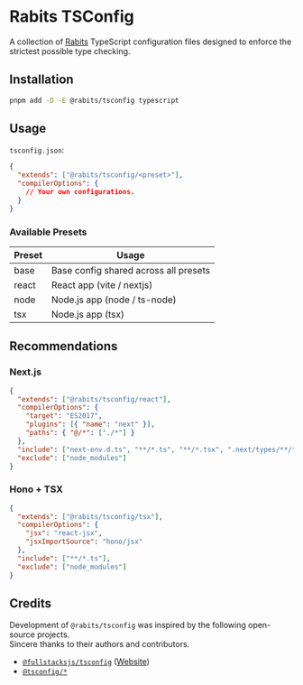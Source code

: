 # Rabits TSConfig

A collection of [Rabits](https://rabits.dev) TypeScript configuration files designed to enforce the strictest possible type checking.

## Installation

```sh
pnpm add -D -E @rabits/tsconfig typescript
```

## Usage

`tsconfig.json`:

```json
{
  "extends": ["@rabits/tsconfig/<preset>"],
  "compilerOptions": {
    // Your own configurations.
  }
}
```

### Available Presets

| Preset | Usage                                 |
| ------ | ------------------------------------- |
| base   | Base config shared across all presets |
| react  | React app (vite / nextjs)             |
| node   | Node.js app (node / ts-node)          |
| tsx    | Node.js app (tsx)                     |

## Recommendations

### Next.js

```json
{
  "extends": ["@rabits/tsconfig/react"],
  "compilerOptions": {
    "target": "ES2017",
    "plugins": [{ "name": "next" }],
    "paths": { "@/*": ["./*"] }
  },
  "include": ["next-env.d.ts", "**/*.ts", "**/*.tsx", ".next/types/**/*.ts"],
  "exclude": ["node_modules"]
}
```

### Hono + TSX

```json
{
  "extends": ["@rabits/tsconfig/tsx"],
  "compilerOptions": {
    "jsx": "react-jsx",
    "jsxImportSource": "hono/jsx"
  },
  "include": ["**/*.ts"],
  "exclude": ["node_modules"]
}
```

## Credits

Development of `@rabits/tsconfig` was inspired by the following open-source projects.\
Sincere thanks to their authors and contributors.

- [`@fullstacksjs/tsconfig`](https://github.com/fullstacksjs/tsconfig) ([Website](https://fullstacksjs.com/en))
- [`@tsconfig/*`](https://github.com/tsconfig/bases)
